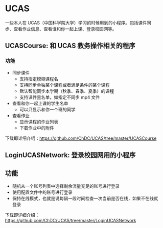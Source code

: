 # UCAS
一些本人在 UCAS（中国科学院大学）学习的时候用到的小程序。包括课件同步、查看作业信息、查看谁和你一起上课、登录校园网等。

##  UCASCourse: 和 UCAS 教务操作相关的程序

### 功能

* 同步课件
  * 支持指定模糊课程名
  * 支持同步单独某个课程或者满足条件的某个课程
  * 默认智能同步本学期（秋季、春季、夏季）的课程
  * 支持课件黑名单，如指定不同步 mp4 文件
* 查看和你一起上课的学生名单
  * 可以只显示和你一个班的同学
* 查看作业
  * 显示课程的作业列表
  * 下载作业中的附件

下载即详细介绍：<https://github.com/ChDC/UCAS/tree/master/UCASCourse>

## LoginUCASNetwork: 登录校园网用的小程序

## 功能

* 随机从一个账号列表中选择剩余流量充足的账号进行登录
* 使用配置文件中的账号进行登录
* 保持在线模式，也就是说每隔一段时间检查一次当前是否在线，如果不在线就登录

下载即详细介绍：<https://github.com/ChDC/UCAS/tree/master/LoginUCASNetwork>